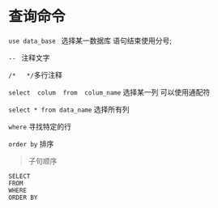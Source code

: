 # 查询命令

`use data_base `  选择某一数据库
语句结束使用分号;

`-- ` 注释文字

`/*   */`多行注释

`select  colum  from  colum_name`  选择某一列  可以使用通配符

`select * from data_name` 选择所有列

`where`  寻找特定的行

`order by` 排序

>子句顺序

    SELECT
    FROM
    WHERE
    ORDER BY